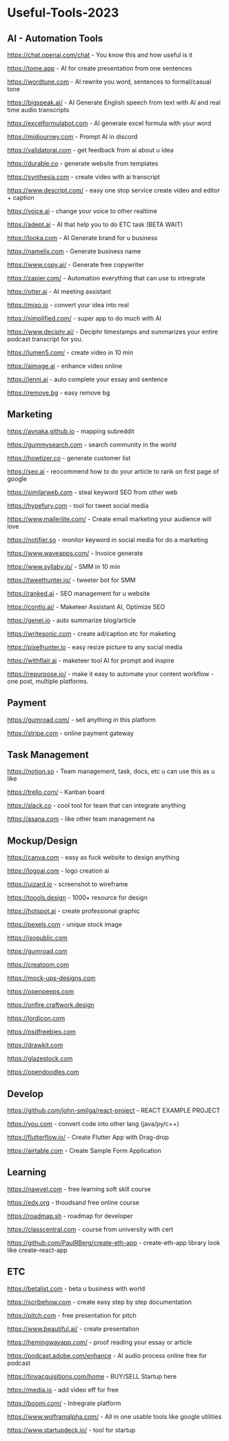 # Useful-Tools-2023

## AI - Automation Tools


https://chat.openai.com/chat - You know this and how useful is it

https://tome.app - AI for create presentation from one sentences

https://wordtune.com - AI rewrite you word, sentences to formal/casual tone

https://bigspeak.ai/ - AI Generate English speech from text with AI and real time audio transcripts

https://excelformulabot.com - AI generate excel formula with your word

https://midjourney.com - Prompt AI in discord

https://validatorai.com - get feedback from ai about u idea

https://durable.co - generate website from templates

https://synthesia.com - create video with ai transcript

https://www.descript.com/ - easy one stop service create video and editor + caption

https://voice.ai - change your voice to other realtime

https://adept.ai - AI that help you to do ETC task (BETA WAIT)

https://looka.com - AI Generate brand for u business

https://namelix.com - Generate business name

https://www.copy.ai/ - Generate free copywriter

https://zapier.com/ - Automation everything that can use to intregrate

https://otter.ai - AI meeting assistant

https://mixo.io - convert your idea into real

https://simplified.com/ - super app to do much with AI

https://www.deciphr.ai/ - Deciphr timestamps and summarizes your entire podcast transcript for you.

https://lumen5.com/ - create video in 10 min

https://aimage.ai - enhance video online

https://jenni.ai - auto complete your essay and sentence

https://remove.bg - easy remove bg


## Marketing


https://avnaka.github.io - mapping subreddit

https://gummysearch.com - search community in the world

https://howtizer.co - generate customer list

https://seo.ai - reccommend how to do your article to rank on first page of google

https://similarweb.com - steal keyword SEO from other web

https://hypefury.com - tool for tweet social media

https://www.mailerlite.com/ - Create email marketing your audience will love

https://notifier.so - monitor keyword in social media for do a marketing 

https://www.waveapps.com/ - Invoice generate

https://www.syllaby.io/ - SMM in 10 min

https://tweethunter.io/ - tweeter bot for SMM

https://ranked.ai - SEO management for u website

https://contlo.ai/ - Maketeer Assistant AI, Optimize SEO

https://genei.io - auto summarize blog/article

https://writesonic.com - create ad/caption etc for maketing

https://pixelhunter.io - easy resize picture to any social media

https://withflair.ai - maketeer tool AI for prompt and inspire

https://repurpose.io/ - make it easy to automate your content workflow - one post, multiple platforms.


## Payment


https://gumroad.com/ - sell anything in this platform

https://stripe.com - online payment gateway



## Task Management


https://notion.so - Team management, task, docs, etc u can use this as u like

https://trello.com/ - Kanban board

https://slack.co - cool tool for team that can integrate anything

https://asana.com - like other team management na


## Mockup/Design


https://canva.com - easy as fuck website to design anything

https://logoai.com - logo creation ai

https://uizard.io - screenshot to wireframe

https://toools.design - 1000+ resource for design

https://hotspot.ai - create professional graphic

https://pexels.com - unique stock image 

https://isopublic.com

https://gumroad.com

https://creatoom.com

https://mock-ups-designs.com

https://openpeeps.com

https://onfire.craftwork.design

https://lordicon.com

https://psdfreebies.com

https://drawkit.com

https://glazestock.com

https://opendoodles.com


## Develop


https://github.com/john-smilga/react-project - REACT EXAMPLE PROJECT

https://you.com - convert code into other lang (java/py/c++)

https://flutterflow.io/ - Create Flutter App with Drag-drop

https://airtable.com - Create Sample Form Application

## Learning


https://nawvel.com - free learning soft skill course

https://edx.org - thoudsand free online course

https://roadmap.sh - roadmap for developer

https://classcentral.com - course from university with cert

https://github.com/PaulRBerg/create-eth-app - create-eth-app library look like create-react-app


## ETC


https://betalist.com - beta u business with world

https://scribehow.com - create easy step by step documentation

https://pitch.com - free presentation for pitch

https://www.beautiful.ai/ - create presentation

https://hemingwayapp.com/ - proof reading your essay or article

https://podcast.adobe.com/enhance - AI audio process online free for podcast

https://tinyacquisitions.com/home - BUY/SELL Startup here

https://media.io - add video eff for free

https://boomi.com/ - Intregrate platform

https://www.wolframalpha.com/ - All in one usable tools like google utilities

https://www.startupdeck.io/ - tool for startup
